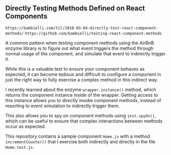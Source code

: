 ## Directly Testing Methods Defined on React Components

```https://bambielli.com/til/2018-03-04-directly-test-react-component-methods/```
```https://github.com/bambielli/testing-react-component-methods```

A common pattern when testing component methods using the AirBnB enzyme library is to figure out what event triggers the method through normal usage of the component, and simulate that event to indirectly trigger it.

While this is a valuable test to ensure your component behaves as expected, it can become tedious and difficult to configure a component in just the right way to fully exercise a complex method in this indirect way.

I recently learned about the enzyme `wrapper.instance()` method, which returns the component instance inside of the wrapper. Getting access to this instance allows you to directly invoke component methods, instead of resorting to event simulation to indirectly trigger them.

This also allows you to spy on component methods using `jest.spyOn()`, which can be useful to ensure that complex interactions between methods occur as expected.

This repository contains a sample component `Home.js` with a method `incrementCounter()` that I exercise both indirectly and directly in the file `Home.test.js`.
